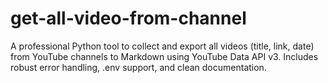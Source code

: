 # get-all-video-from-channel
A professional Python tool to collect and export all videos (title, link, date) from YouTube channels to Markdown using YouTube Data API v3. Includes robust error handling, .env support, and clean documentation.
